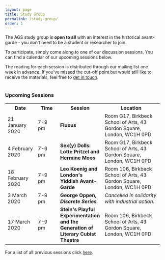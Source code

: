 ```yaml
---
layout: page
title: Study Group
permalink: /study-group/
order: 1
---
```


The AGS study group is **open to all** with an interest in the historical avant-garde - you don’t need to be a student or researcher to join.

To participate, simply come along to one of our discussion sessions. You can find a calendar of our upcoming sessions below.

The reading for each session is distributed through our mailing list one week in advance. If you've missed the cut-off point but would still like to receive the materials, feel free to <a class="u-email" href="mailto:{{ site.email }}">get in touch</a>.
<br><br>

<h3>Upcoming Sessions</h3>


<table>
  <tr>
    <th>Date</th>
    <th>Time</th>
    <th>Session</th>
    <th>Location</th>
  </tr>
  <tr>
    <td width="20%">21 January 2020</td>
    <td width ="15%">7-9 pm</td>
    <td width="25%"><b>Fluxus</b></td>
    <td width="40%">Room G17, Birkbeck School of Arts, 43 Gordon Square, London, WC1H 0PD</td>
  </tr>
  <tr>
    <td>4 February 2020</td>
    <td>7-9 pm</td>
    <td><b>Sex(y) Dolls: Lotte Pritzel and Hermine Moos</b></td>
    <td>Room G17, Birkbeck School of Arts, 43 Gordon Square, London, WC1H 0PD</td>
  </tr>
  <tr>
    <td>18 February 2020</td>
    <td>7-9 pm</td>
    <td><b>Leo Koenig and London's Yiddish Avant-Garde</b></td>
    <td>Room 106, Birkbeck School of Arts, 43 Gordon Square, London, WC1H 0PD</td>
  </tr>  
  <tr>
    <td>3 March 2020</td>
    <td>7-9 pm</td>
    <td><b>George Oppen, <i>Discrete Series</i></b></td>
    <td><i>Cancelled in solidarity with industrial action.</i></td>
  </tr>  
  <tr>
    <td>17 March 2020</td>
    <td>7-9 pm</td>
    <td><b>Stein's Playful Experimentation and the Generation of Literary Cubist Theatre</b></td>
    <td>Room 106, Birkbeck School of Arts, 43 Gordon Square, London, WC1H 0PD</td>
  </tr>
</table>

<!-- Share buttons BEGIN
<div class="a2a_kit a2a_kit_size_25 a2a_default_style" data-a2a-icon-color="#828282">
  <a class="a2a_button_facebook"></a>
  <a class="a2a_button_twitter"></a>
  <a class="a2a_button_email"></a>
  <a class="a2a_button_whatsapp"></a>
</div>
<script async src="https://static.addtoany.com/menu/page.js"></script><br>
Share buttons END -->

For a list of all previous sessions click [here](/past-sessions).

